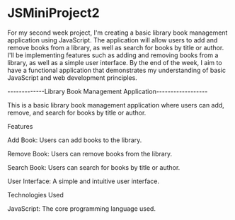 # JSMiniProject2

For my second week project, I'm creating a basic library book management application using JavaScript. The application will allow users to add and remove books from a library, as well as search for books by title or author. I'll be implementing features such as adding and removing books from a library, as well as a simple user interface. By the end of the week, I aim to have a functional application that demonstrates my understanding of basic JavaScript and web development principles.

-------------Library Book Management Application------------------

This is a basic library book management application where users can add, remove, and search for books by title or author.

Features

Add Book: Users can add books to the library.

Remove Book: Users can remove books from the library.

Search Book: Users can search for books by title or author.

User Interface: A simple and intuitive user interface.

Technologies Used

JavaScript: The core programming language used.

